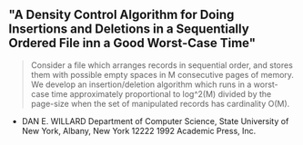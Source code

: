 ## "A Density Control Algorithm for Doing Insertions and Deletions in a Sequentially Ordered File inn a Good Worst-Case Time"

> Consider a file which arranges records in sequential order, and stores them with
> possible empty spaces in M consecutive pages of memory. We develop an insertion/deletion
> algorithm which runs in a worst-case time approximately proportional to
> log^2(M) divided by the page-size when the set of manipulated records has cardinality
> O(M). 

- DAN E. WILLARD
Department of Computer Science, State University of New York,
Albany, New York 12222
1992 Academic Press, Inc. 
